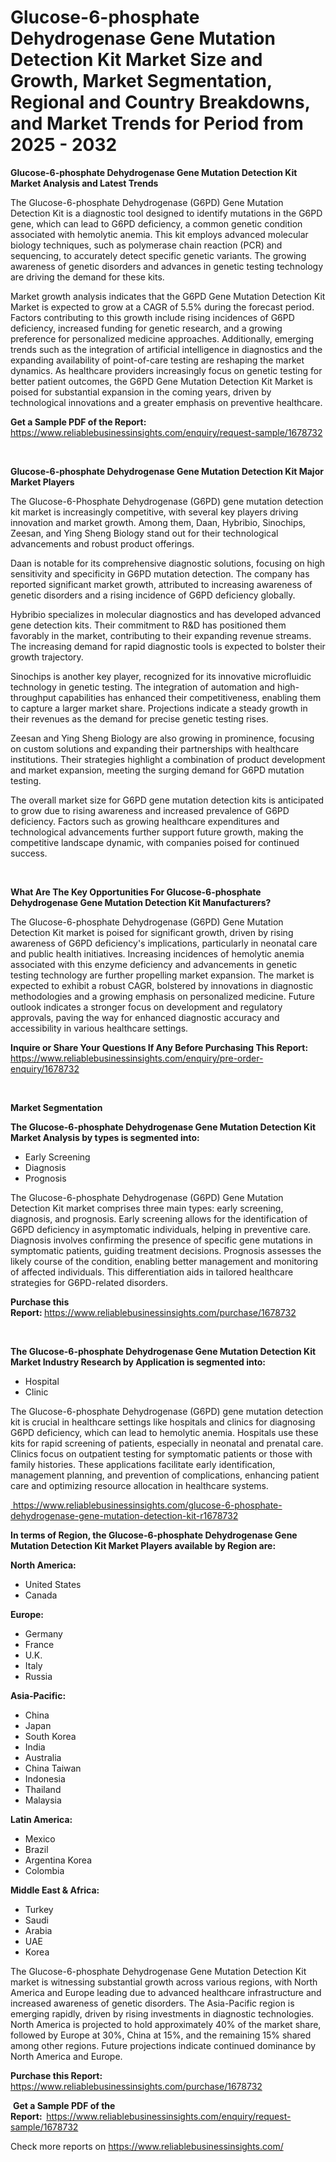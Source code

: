 <p><h1>Glucose-6-phosphate Dehydrogenase Gene Mutation Detection Kit Market Size and Growth, Market Segmentation, Regional and Country Breakdowns, and Market Trends for Period from 2025 -  2032</h1></p><p><strong>Glucose-6-phosphate Dehydrogenase Gene Mutation Detection Kit Market Analysis and Latest Trends</strong></p>
<p><p>The Glucose-6-phosphate Dehydrogenase (G6PD) Gene Mutation Detection Kit is a diagnostic tool designed to identify mutations in the G6PD gene, which can lead to G6PD deficiency, a common genetic condition associated with hemolytic anemia. This kit employs advanced molecular biology techniques, such as polymerase chain reaction (PCR) and sequencing, to accurately detect specific genetic variants. The growing awareness of genetic disorders and advances in genetic testing technology are driving the demand for these kits.</p><p>Market growth analysis indicates that the G6PD Gene Mutation Detection Kit Market is expected to grow at a CAGR of 5.5% during the forecast period. Factors contributing to this growth include rising incidences of G6PD deficiency, increased funding for genetic research, and a growing preference for personalized medicine approaches. Additionally, emerging trends such as the integration of artificial intelligence in diagnostics and the expanding availability of point-of-care testing are reshaping the market dynamics. As healthcare providers increasingly focus on genetic testing for better patient outcomes, the G6PD Gene Mutation Detection Kit Market is poised for substantial expansion in the coming years, driven by technological innovations and a greater emphasis on preventive healthcare.</p></p>
<p><strong>Get a Sample PDF of the Report:&nbsp;</strong> <a href="https://www.reliablebusinessinsights.com/enquiry/request-sample/1678732?utm_campaign=2752&utm_medium=2&utm_source=Github&utm_content=ia&utm_term=24032025&utm_id=glucose-6-phosphate-dehydrogenase-gene-mutation-detection-kit">https://www.reliablebusinessinsights.com/enquiry/request-sample/1678732</a></p>
<p>&nbsp;</p>
<p><strong>Glucose-6-phosphate Dehydrogenase Gene Mutation Detection Kit Major Market Players</strong></p>
<p><p>The Glucose-6-Phosphate Dehydrogenase (G6PD) gene mutation detection kit market is increasingly competitive, with several key players driving innovation and market growth. Among them, Daan, Hybribio, Sinochips, Zeesan, and Ying Sheng Biology stand out for their technological advancements and robust product offerings.</p><p>Daan is notable for its comprehensive diagnostic solutions, focusing on high sensitivity and specificity in G6PD mutation detection. The company has reported significant market growth, attributed to increasing awareness of genetic disorders and a rising incidence of G6PD deficiency globally.</p><p>Hybribio specializes in molecular diagnostics and has developed advanced gene detection kits. Their commitment to R&D has positioned them favorably in the market, contributing to their expanding revenue streams. The increasing demand for rapid diagnostic tools is expected to bolster their growth trajectory.</p><p>Sinochips is another key player, recognized for its innovative microfluidic technology in genetic testing. The integration of automation and high-throughput capabilities has enhanced their competitiveness, enabling them to capture a larger market share. Projections indicate a steady growth in their revenues as the demand for precise genetic testing rises.</p><p>Zeesan and Ying Sheng Biology are also growing in prominence, focusing on custom solutions and expanding their partnerships with healthcare institutions. Their strategies highlight a combination of product development and market expansion, meeting the surging demand for G6PD mutation testing.</p><p>The overall market size for G6PD gene mutation detection kits is anticipated to grow due to rising awareness and increased prevalence of G6PD deficiency. Factors such as growing healthcare expenditures and technological advancements further support future growth, making the competitive landscape dynamic, with companies poised for continued success.</p></p>
<p>&nbsp;</p>
<p><strong>What Are The Key Opportunities For Glucose-6-phosphate Dehydrogenase Gene Mutation Detection Kit Manufacturers?</strong></p>
<p><p>The Glucose-6-phosphate Dehydrogenase (G6PD) Gene Mutation Detection Kit market is poised for significant growth, driven by rising awareness of G6PD deficiency's implications, particularly in neonatal care and public health initiatives. Increasing incidences of hemolytic anemia associated with this enzyme deficiency and advancements in genetic testing technology are further propelling market expansion. The market is expected to exhibit a robust CAGR, bolstered by innovations in diagnostic methodologies and a growing emphasis on personalized medicine. Future outlook indicates a stronger focus on development and regulatory approvals, paving the way for enhanced diagnostic accuracy and accessibility in various healthcare settings.</p></p>
<p><strong>Inquire or Share Your Questions If Any Before Purchasing This Report:</strong> <a href="https://www.reliablebusinessinsights.com/enquiry/pre-order-enquiry/1678732?utm_campaign=2752&utm_medium=2&utm_source=Github&utm_content=ia&utm_term=24032025&utm_id=glucose-6-phosphate-dehydrogenase-gene-mutation-detection-kit">https://www.reliablebusinessinsights.com/enquiry/pre-order-enquiry/1678732</a></p>
<p>&nbsp;</p>
<p><strong>Market Segmentation</strong></p>
<p><strong>The Glucose-6-phosphate Dehydrogenase Gene Mutation Detection Kit Market Analysis by types is segmented into:</strong></p>
<p><ul><li>Early Screening</li><li>Diagnosis</li><li>Prognosis</li></ul></p>
<p><p>The Glucose-6-phosphate Dehydrogenase (G6PD) Gene Mutation Detection Kit market comprises three main types: early screening, diagnosis, and prognosis. Early screening allows for the identification of G6PD deficiency in asymptomatic individuals, helping in preventive care. Diagnosis involves confirming the presence of specific gene mutations in symptomatic patients, guiding treatment decisions. Prognosis assesses the likely course of the condition, enabling better management and monitoring of affected individuals. This differentiation aids in tailored healthcare strategies for G6PD-related disorders.</p></p>
<p><strong>Purchase this Report:&nbsp;</strong><a href="https://www.reliablebusinessinsights.com/purchase/1678732?utm_campaign=2752&utm_medium=2&utm_source=Github&utm_content=ia&utm_term=24032025&utm_id=glucose-6-phosphate-dehydrogenase-gene-mutation-detection-kit">https://www.reliablebusinessinsights.com/purchase/1678732</a></p>
<p>&nbsp;</p>
<p><strong>The Glucose-6-phosphate Dehydrogenase Gene Mutation Detection Kit Market Industry Research by Application is segmented into:</strong></p>
<p><ul><li>Hospital</li><li>Clinic</li></ul></p>
<p><p>The Glucose-6-phosphate Dehydrogenase (G6PD) gene mutation detection kit is crucial in healthcare settings like hospitals and clinics for diagnosing G6PD deficiency, which can lead to hemolytic anemia. Hospitals use these kits for rapid screening of patients, especially in neonatal and prenatal care. Clinics focus on outpatient testing for symptomatic patients or those with family histories. These applications facilitate early identification, management planning, and prevention of complications, enhancing patient care and optimizing resource allocation in healthcare systems.</p></p>
<p><a href="https://www.reliablebusinessinsights.com/glucose-6-phosphate-dehydrogenase-gene-mutation-detection-kit-r1678732?utm_campaign=2752&utm_medium=2&utm_source=Github&utm_content=ia&utm_term=24032025&utm_id=glucose-6-phosphate-dehydrogenase-gene-mutation-detection-kit">&nbsp;https://www.reliablebusinessinsights.com/glucose-6-phosphate-dehydrogenase-gene-mutation-detection-kit-r1678732</a></p>
<p><strong>In terms of Region, the Glucose-6-phosphate Dehydrogenase Gene Mutation Detection Kit Market Players available by Region are:</strong></p>
<p>
    <p> <strong> North America: </strong>
        <ul>
            <li>United States</li>
            <li>Canada</li>
        </ul>
        </p> 
    <p> <strong> Europe: </strong>
        <ul>
            <li>Germany</li>
            <li>France</li>
            <li>U.K.</li>
            <li>Italy</li>
            <li>Russia</li>
        </ul>
        </p> 
    <p> <strong> Asia-Pacific: </strong>
        <ul>
            <li>China</li>
            <li>Japan</li>
            <li>South Korea</li>
            <li>India</li>
            <li>Australia</li>
            <li>China Taiwan</li>
            <li>Indonesia</li>
            <li>Thailand</li>
            <li>Malaysia</li>
        </ul>
        </p> 
    <p> <strong> Latin America: </strong>
        <ul>
            <li>Mexico</li>
            <li>Brazil</li>
            <li>Argentina Korea</li>
            <li>Colombia</li>
        </ul>
        </p> 
    <p> <strong> Middle East & Africa: </strong>
        <ul>
            <li>Turkey</li>
            <li>Saudi</li>
            <li>Arabia</li>
            <li>UAE</li>
            <li>Korea</li>
        </ul>
    </p>
    </p>
<p><p>The Glucose-6-phosphate Dehydrogenase Gene Mutation Detection Kit market is witnessing substantial growth across various regions, with North America and Europe leading due to advanced healthcare infrastructure and increased awareness of genetic disorders. The Asia-Pacific region is emerging rapidly, driven by rising investments in diagnostic technologies. North America is projected to hold approximately 40% of the market share, followed by Europe at 30%, China at 15%, and the remaining 15% shared among other regions. Future projections indicate continued dominance by North America and Europe.</p></p>
<p><strong>Purchase this Report: </strong><a href="https://www.reliablebusinessinsights.com/purchase/1678732?utm_campaign=2752&utm_medium=2&utm_source=Github&utm_content=ia&utm_term=24032025&utm_id=glucose-6-phosphate-dehydrogenase-gene-mutation-detection-kit">https://www.reliablebusinessinsights.com/purchase/1678732</a></p>
<p>&nbsp;<strong>Get a Sample PDF of the Report:&nbsp;&nbsp;</strong><a href="https://www.reliablebusinessinsights.com/enquiry/request-sample/1678732?utm_campaign=2752&utm_medium=2&utm_source=Github&utm_content=ia&utm_term=24032025&utm_id=glucose-6-phosphate-dehydrogenase-gene-mutation-detection-kit">https://www.reliablebusinessinsights.com/enquiry/request-sample/1678732</a></p>
<p><strong></strong></p>
<p>Check more reports on <a href="https://www.reliablebusinessinsights.com/?utm_campaign=2752&utm_medium=2&utm_source=Github&utm_content=ia&utm_term=24032025&utm_id=glucose-6-phosphate-dehydrogenase-gene-mutation-detection-kit">https://www.reliablebusinessinsights.com/</a></p>